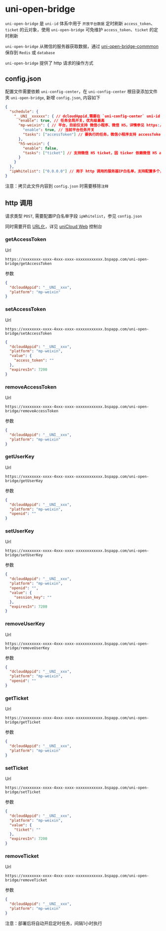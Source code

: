 # uni-open-bridge

`uni-open-bridge` 是 `uni-id` 体系中用于 `开放平台数据` 定时刷新 `access_token`、`ticket` 的云对象，使用 `uni-open-bridge` 可免维护 `access_token`、`ticket` 的定时刷新

`uni-open-bridge` 从微信的服务器获取数据，通过 [uni-open-bridge-commmon](https://uniapp.dcloud.net.cn/uniCloud/uni-open-bridge-common) 保存到 `Redis` 或 `database`

`uni-open-bridge` 提供了 http 请求的操作方式


## config.json

配置文件需要依赖 `uni-config-center`，在 `uni-config-center` 根目录添加文件夹 `uni-open-bridge`, 新增 `config.json`, 内容如下

```json
{
  "schedule": {
    "__UNI__xxxxxx": { // dcloudAppid,需要在 `uni-config-center` uni-id 中配置
      "enable": true, // 任务全局开关，优先级最高
      "mp-weixin": { // 平台，目前仅支持 微信小程序、微信 H5，详情参见 https://uniapp.dcloud.net.cn/uniCloud/uni-open-bridge#platform
        "enable": true, // 当前平台任务开关
        "tasks": ["accessToken"] // 要执行的任务，微信小程序支持 accessToken
      },
      "h5-weixin": {
        "enable": false,
        "tasks": ["ticket"] // 支持微信 H5 ticket，因 ticker 依赖微信 H5 accessToken，内部自动先获取 accessToken。此处的 accessToken 和微信小程序的 accessToken 不是一个值
      }
    }
  },
  "ipWhitelist": ["0.0.0.0"] // 用于 http 调用的服务器IP白名单，支持配置多个，阿里云暂不支持独立IP，可以先使用腾讯云，如果需要使用阿里云，可以通过http的方式将值保存
}
```

注意：拷贝此文件内容到 `config.json` 时需要移除`注释`


## http 调用

请求类型 `POST`, 需要配置IP白名单字段 `ipWhitelist`，参见 `config.json`

同时需要开启 [URL化](https://uniapp.dcloud.net.cn/uniCloud/http.html)，详见 [uniCloud Web](https://unicloud.dcloud.net.cn/) 控制台

### getAccessToken

Url

```
https://xxxxxxxx-xxxx-4xxx-xxxx-xxxxxxxxxxxx.bspapp.com/uni-open-bridge/getAccessToken
```

参数

```json
{
  "dcloudAppid": "__UNI__xxx",
  "platform": "mp-weixin"
}
```

### setAccessToken

Url

```
https://xxxxxxxx-xxxx-4xxx-xxxx-xxxxxxxxxxxx.bspapp.com/uni-open-bridge/setAccessToken
```

```json
{
  "dcloudAppid": "__UNI__xxx",
  "platform": "mp-weixin",
  "value": {
    "access_token": ""
  },
  "expiresIn": 7200
}
```

### removeAccessToken

Url

```
https://xxxxxxxx-xxxx-4xxx-xxxx-xxxxxxxxxxxx.bspapp.com/uni-open-bridge/removeAccessToken
```

参数

```json
{
  "dcloudAppid": "__UNI__xxx",
  "platform": "mp-weixin"
}
```

### getUserKey

Url

```
https://xxxxxxxx-xxxx-4xxx-xxxx-xxxxxxxxxxxx.bspapp.com/uni-open-bridge/getUserKey
```

参数

```json
{
  "dcloudAppid": "__UNI__xxx",
  "platform": "mp-weixin",
  "openid": ""
}
```

### setUserKey

Url

```
https://xxxxxxxx-xxxx-4xxx-xxxx-xxxxxxxxxxxx.bspapp.com/uni-open-bridge/setUserKey
```

参数

```json
{
  "dcloudAppid": "__UNI__xxx",
  "platform": "mp-weixin",
  "openid": "",
  "value": {
    "session_key": ""
  },
  "expiresIn": 7200
}
```

### removeUserKey

Url

```
https://xxxxxxxx-xxxx-4xxx-xxxx-xxxxxxxxxxxx.bspapp.com/uni-open-bridge/removeUserKey
```

参数

```json
{
  "dcloudAppid": "__UNI__xxx",
  "platform": "mp-weixin",
  "openid": ""
}
```

### getTicket

Url

```
https://xxxxxxxx-xxxx-4xxx-xxxx-xxxxxxxxxxxx.bspapp.com/uni-open-bridge/getTicket
```

参数

```json
{
  "dcloudAppid": "__UNI__xxx",
  "platform": "mp-weixin"
}
```


### setTicket

Url

```
https://xxxxxxxx-xxxx-4xxx-xxxx-xxxxxxxxxxxx.bspapp.com/uni-open-bridge/setTicket
```

参数

```json
{
  "dcloudAppid": "__UNI__xxx",
  "platform": "mp-weixin",
  "value": {
    "ticket": ""
  },
  "expiresIn": 7200
}
```

### removeTicket

Url

```
https://xxxxxxxx-xxxx-4xxx-xxxx-xxxxxxxxxxxx.bspapp.com/uni-open-bridge/removeTicket
```

参数

```json
{
  "dcloudAppid": "__UNI__xxx",
  "platform": "mp-weixin"
}
```


注意：部署后将自动开启定时任务，间隔1小时执行
